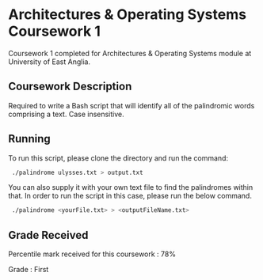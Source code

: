 # Architectures & Operating Systems Coursework 1 # 

Coursework 1 completed for Architectures & Operating Systems module at University of East Anglia. 

## Coursework Description ##
Required to write a Bash script that will identify all of the palindromic words comprising a text. Case insensitive.

## Running ##
To run this script, please clone the directory and run the command:

```bash
 ./palindrome ulysses.txt > output.txt
```

You can also supply it with your own text file to find the palindromes within that. 
In order to run the script in this case, please run the below command.

```bash
 ./palindrome <yourFile.txt> > <outputFileName.txt>
```

## Grade Received ##
Percentile mark received for this coursework : 78% 

Grade : First